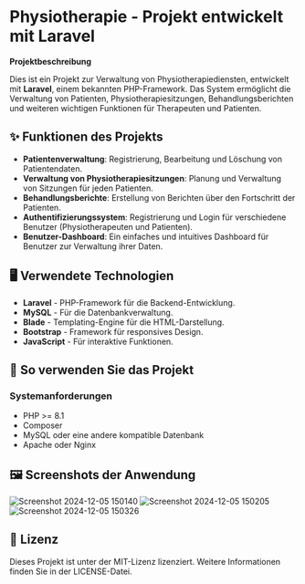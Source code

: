 # Physiotherapie - Projekt entwickelt mit Laravel

**Projektbeschreibung**

Dies ist ein Projekt zur Verwaltung von Physiotherapiediensten, entwickelt mit **Laravel**, einem bekannten PHP-Framework. Das System ermöglicht die Verwaltung von Patienten, Physiotherapiesitzungen, Behandlungsberichten und weiteren wichtigen Funktionen für Therapeuten und Patienten.

## ✨ Funktionen des Projekts

- **Patientenverwaltung**: Registrierung, Bearbeitung und Löschung von Patientendaten.
- **Verwaltung von Physiotherapiesitzungen**: Planung und Verwaltung von Sitzungen für jeden Patienten.
- **Behandlungsberichte**: Erstellung von Berichten über den Fortschritt der Patienten.
- **Authentifizierungssystem**: Registrierung und Login für verschiedene Benutzer (Physiotherapeuten und Patienten).
- **Benutzer-Dashboard**: Ein einfaches und intuitives Dashboard für Benutzer zur Verwaltung ihrer Daten.

## 🖥️ Verwendete Technologien

- **Laravel** - PHP-Framework für die Backend-Entwicklung.
- **MySQL** - Für die Datenbankverwaltung.
- **Blade** - Templating-Engine für die HTML-Darstellung.
- **Bootstrap** - Framework für responsives Design.
- **JavaScript** - Für interaktive Funktionen.

## 🚀 So verwenden Sie das Projekt

### Systemanforderungen

- PHP >= 8.1
- Composer
- MySQL oder eine andere kompatible Datenbank
- Apache oder Nginx

## 🖼️ Screenshots der Anwendung
![Screenshot 2024-12-05 150140](https://github.com/user-attachments/assets/161efaf5-ab2d-4def-a083-8e2701df1c1b)
![Screenshot 2024-12-05 150205](https://github.com/user-attachments/assets/a417016a-7d03-4535-8a1e-eadad528f08c)
![Screenshot 2024-12-05 150326](https://github.com/user-attachments/assets/7aa8942a-285d-4f27-b082-a7d06cc54106)


## 📜 Lizenz
Dieses Projekt ist unter der MIT-Lizenz lizenziert. Weitere Informationen finden Sie in der LICENSE-Datei.

